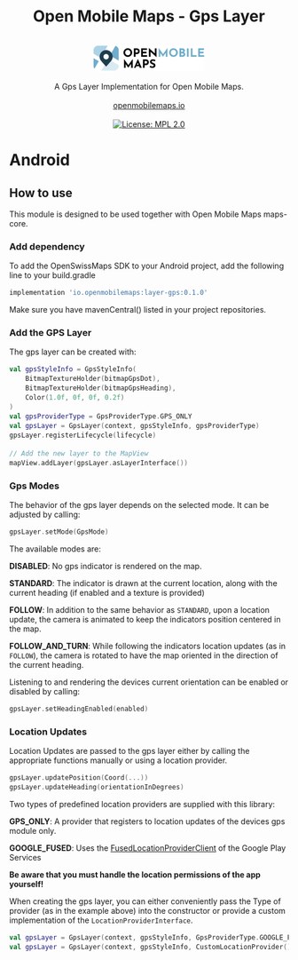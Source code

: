 <h1 align="center">Open Mobile Maps - Gps Layer</h1>
<br />
<div align="center">
  <img width="200" height="45" src="../logo.svg" />
  <br />
  <br />
  A Gps Layer Implementation for Open Mobile Maps.
  <br />
  <br />
  <a href="https://openmobilemaps.io/">openmobilemaps.io</a>
</div>
<br />

<div align="center">
    <!-- License -->
    <a href="https://github.com/openmobilemaps/maps-core/blob/master/LICENSE">
      <img alt="License: MPL 2.0"
      src="https://img.shields.io/badge/License-MPL%202.0-brightgreen.svg">
    </a>
</div>


<h1>Android</h1>

## How to use

This module is designed to be used together with Open Mobile Maps maps-core.

### Add dependency

To add the OpenSwissMaps SDK to your Android project, add the following line to your build.gradle

```groovy
implementation 'io.openmobilemaps:layer-gps:0.1.0'
```

Make sure you have mavenCentral() listed in your project repositories. 

### Add the GPS Layer

The gps layer can be created with:

```kotlin
val gpsStyleInfo = GpsStyleInfo(
    BitmapTextureHolder(bitmapGpsDot),
    BitmapTextureHolder(bitmapGpsHeading),
    Color(1.0f, 0f, 0f, 0.2f)
)
val gpsProviderType = GpsProviderType.GPS_ONLY
val gpsLayer = GpsLayer(context, gpsStyleInfo, gpsProviderType)
gpsLayer.registerLifecycle(lifecycle)

// Add the new layer to the MapView
mapView.addLayer(gpsLayer.asLayerInterface())
```

### Gps Modes

The behavior of the gps layer depends on the selected mode. It can be adjusted by calling:
```kotlin
gpsLayer.setMode(GpsMode)
```

The available modes are:

**DISABLED**: No gps indicator is rendered on the map.

**STANDARD**: The indicator is drawn  at the current location, along with the current heading (if enabled and a texture is provided)

**FOLLOW**: In addition to the same behavior as `STANDARD`, upon a location update, the camera is animated to keep the indicators position centered in the map.

**FOLLOW_AND_TURN**: While following the indicators location updates (as in `FOLLOW`), the camera is rotated to have the map oriented in the direction of the current heading.

Listening to and rendering the devices current orientation can be enabled or disabled by calling:
```kotlin
gpsLayer.setHeadingEnabled(enabled)
```

### Location Updates

Location Updates are passed to the gps layer either by calling the appropriate functions manually or using a location provider.

```kotlin
gpsLayer.updatePosition(Coord(...))
gpsLayer.updateHeading(orientationInDegrees)
```

Two types of predefined location providers are supplied with this library:

**GPS_ONLY**: A provider that registers to location updates of the devices gps module only.

**GOOGLE_FUSED**: Uses the [FusedLocationProviderClient](https://developers.google.com/android/reference/com/google/android/gms/location/FusedLocationProviderClient.html) of the Google Play Services

**Be aware that you must handle the location permissions of the app yourself!**

When creating the gps layer, you can either conveniently pass the Type of provider (as in the example above) into the constructor or provide a custom implementation of the `LocationProviderInterface`.

```kotlin
val gpsLayer = GpsLayer(context, gpsStyleInfo, GpsProviderType.GOOGLE_FUSED) // use a supplied provider
val gpsLayer = GpsLayer(context, gpsStyleInfo, CustomLocationProvider()) // use a custom implementation of the LocationProviderInterface
```

